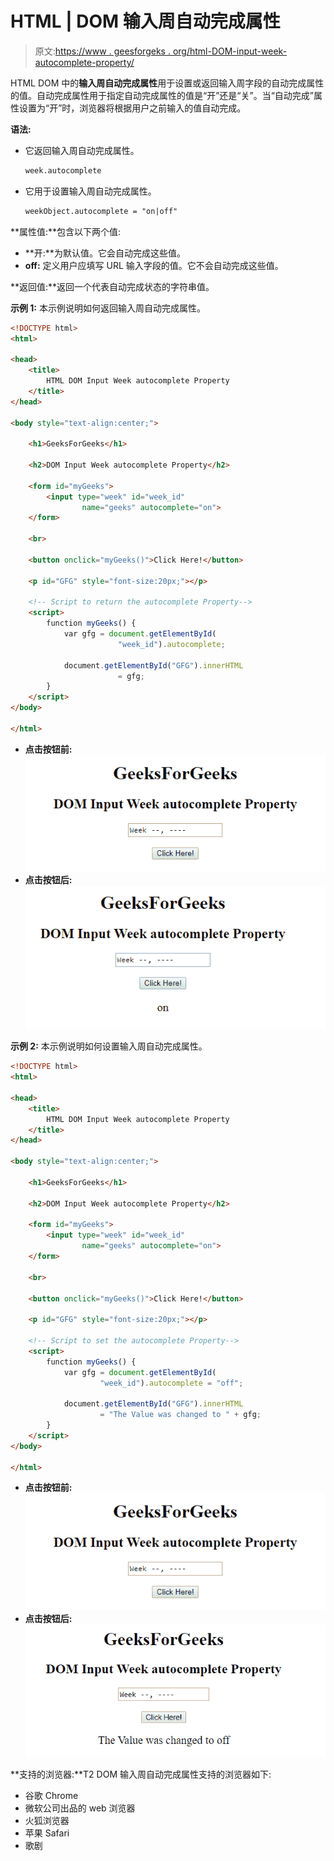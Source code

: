 # HTML | DOM 输入周自动完成属性

> 原文:[https://www . geesforgeks . org/html-DOM-input-week-autocomplete-property/](https://www.geeksforgeeks.org/html-dom-input-week-autocomplete-property/)

HTML DOM 中的**输入周自动完成属性**用于设置或返回输入周字段的自动完成属性的值。自动完成属性用于指定自动完成属性的值是“开”还是“关”。当“自动完成”属性设置为“开”时，浏览器将根据用户之前输入的值自动完成。

**语法:**

*   它返回输入周自动完成属性。

    ```html
    week.autocomplete
    ```

*   它用于设置输入周自动完成属性。

    ```html
    weekObject.autocomplete = "on|off" 
    ```

**属性值:**包含以下两个值:

*   **开:**为默认值。它会自动完成这些值。
*   **off:** 定义用户应填写 URL 输入字段的值。它不会自动完成这些值。

**返回值:**返回一个代表自动完成状态的字符串值。

**示例 1:** 本示例说明如何返回输入周自动完成属性。

```html
<!DOCTYPE html> 
<html> 

<head> 
    <title> 
        HTML DOM Input Week autocomplete Property 
    </title> 
</head> 

<body style="text-align:center;"> 

    <h1>GeeksForGeeks</h1> 

    <h2>DOM Input Week autocomplete Property</h2> 

    <form id="myGeeks"> 
        <input type="week" id="week_id"
                name="geeks" autocomplete="on"> 
    </form> 

    <br> 

    <button onclick="myGeeks()">Click Here!</button> 

    <p id="GFG" style="font-size:20px;"></p> 

    <!-- Script to return the autocomplete Property-->
    <script> 
        function myGeeks() { 
            var gfg = document.getElementById(
                        "week_id").autocomplete; 

            document.getElementById("GFG").innerHTML
                        = gfg; 
        } 
    </script> 
</body> 

</html>
```

*   **点击按钮前:**
    ![](img/84443366a8ed26701e386b6b7a4de77d.png)
*   **点击按钮后:**
    ![](img/3b9120d46930b0fb7c777a0b0eb9ed3d.png)

**示例 2:** 本示例说明如何设置输入周自动完成属性。

```html
<!DOCTYPE html> 
<html> 

<head> 
    <title> 
        HTML DOM Input Week autocomplete Property 
    </title> 
</head> 

<body style="text-align:center;"> 

    <h1>GeeksForGeeks</h1> 

    <h2>DOM Input Week autocomplete Property</h2> 

    <form id="myGeeks"> 
        <input type="week" id="week_id"
                name="geeks" autocomplete="on"> 
    </form> 

    <br> 

    <button onclick="myGeeks()">Click Here!</button> 

    <p id="GFG" style="font-size:20px;"></p> 

    <!-- Script to set the autocomplete Property-->
    <script> 
        function myGeeks() { 
            var gfg = document.getElementById(
                    "week_id").autocomplete = "off"; 

            document.getElementById("GFG").innerHTML
                    = "The Value was changed to " + gfg; 
        } 
    </script> 
</body> 

</html>
```

*   **点击按钮前:**
    ![](img/84443366a8ed26701e386b6b7a4de77d.png)
*   **点击按钮后:**
    ![](img/afc1d19eefa24daadde103ba81842f69.png)

**支持的浏览器:**T2 DOM 输入周自动完成属性支持的浏览器如下:

*   谷歌 Chrome
*   微软公司出品的 web 浏览器
*   火狐浏览器
*   苹果 Safari
*   歌剧